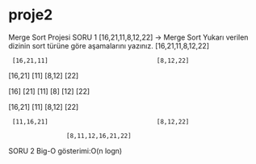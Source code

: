 # proje2
Merge Sort Projesi
SORU 1
[16,21,11,8,12,22] -> Merge Sort
Yukarı verilen dizinin sort türüne göre aşamalarını yazınız.
                   [16,21,11,8,12,22] 
                   
     [16,21,11]                              [8,12,22] 
     
  [16,21]      [11]                        [8,12]      [22] 

[16]   [21]     [11]                     [8]   [12]     [22]

 [16,21]      [11]                         [8,12]      [22] 
 
     [11,16,21]                              [8,12,22]
     
                    [8,11,12,16,21,22] 
                    
SORU 2
Big-O gösterimi:O(n logn)
